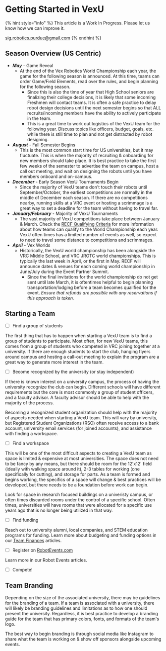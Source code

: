 # Getting Started in VexU

{% hint style="info" %}
This article is a Work In Progress. Please let us know how we can improve it.

sig.robotics.purdue@gmail.com
{% endhint %}

## Season Overview (US Centric)

* _**May**_ - Game Reveal
  * At the end of the Vex Robotics World Championship each year, the game for the following season is announced. At this time, teams can order Game/Field Elements, read over the rules, and begin planning for the following season.&#x20;
    * Since this is also the time of year that High School seniors are finalizing their college decisions, it is likely that some incoming Freshmen will contact teams. It is often a safe practice to delay robot design decisions until the next semester begins so that ALL recruits/incoming members have the ability to actively participate in the team.&#x20;
    * This is a great time to work out logistics of the VexU team for the following year. Discuss topics like officers, budget, goals, etc. while there is still time to plan and not get distracted by robot designing.&#x20;
* _**August**_ - Fall Semester Begins
  * This is the most common start time for US universities, but it may fluctuate. This is when the majority of recruiting & onboarding for new members should take place. It is best practice to take the first few weeks of the semester to advertise the team on campus, host a call out meeting, and wait on designing the robots until you have members onboard and on-campus.
* _**December**_ - Early Season VexU Tournaments Begin
  * Since the majority of VexU teams don't touch their robots until September/October, the earliest competitions are normally in the middle of December each season. If there are no competitions nearby, running skills at a VRC event or hosting a scrimmage is a great way to set a deadline for the team without having to travel far.&#x20;
* _**January/February**_ - Majority of VexU Tournaments
  * The vast majority of VexU competitions take place between January & March. Check the [RECF Qualifying Criteria](https://kb.roboticseducation.org/hc/en-us/articles/5474199602071-Qualifying-Criteria-for-VIQRC-VRC-and-VEX-U-Events) for more information about how teams can qualify to the World Championship each year. VexU often times has a limited number of events as well, so expect to need to travel some distance to competitions and scrimmages.&#x20;
* _**April**_ - Vex Worlds
  * Historically, the VexU world championship has been alongside the VRC Middle School, and VRC JROTC world championships. This is typically the last week in April, or the first in May. RECF will announce dates & venues for each coming world championship in June/July during the Event Partner Summit.&#x20;
    * Since the final invitations for the world championship do not get sent until late March, it is oftentimes helpful to begin planning transportation/lodging before a team becomes qualified for the event. _Ensure that refunds are possible with any reservations if this approach is taken._&#x20;

## Starting a Team

* [ ] Find a group of students

The first thing that has to happen when starting a VexU team is to find a group of students to participate. Most often, for new VexU teams, this comes from a group of students who competed in VRC joining together at a university. If there are enough students to start the club, hanging flyers around campus and hosting a call-out meeting to explain the program are a great way to generate more interest in the team.&#x20;

* [ ] Become recognized by the university (or stay independent)

If there is known interest on a university campus, the process of having the university recognize the club can begin. Different schools will have different requirements but the core is most commonly a group of student officers, and a faculty advisor. A faculty advisor should be able to help with the majority of the process.

Becoming a recognized student organization should help with the majority of aspects needed when starting a VexU team. This will vary by university, but Registered Student Organizations (RSO) often receive access to a bank account, university email services (for joined accounts), and assistance with finding a workspace.&#x20;

* [ ] Find a workspace

This will be one of the most difficult aspects to creating a VexU team as space is limited & expensive at most universities. The space does not need to be fancy by any means, but there should be room for the 12'x12' field (ideally with walking space around it), 2-3 tables for working (one specifically for cutting), and storage for parts. As a team is formed and begins working, the specifics of a space will change & best practices will be developed, but there needs to be a foundation before work can begin.

Look for space in research focused buildings on a univeristy campus, or often times discarded rooms under the control of a specific school. Often times, universities will have rooms that were allocated for a specific use years ago that is no longer being utilized in that way.&#x20;

* [ ] Find funding

Reach out to university alumni, local companies, and STEM education programs for funding. Learn more about budgeting and funding options in our [Team Finances](<../../Team Administration/team-finances/>) articles.

* [ ] Register on [RobotEvents.com](https://www.robotevents.com)

Learn more in our Robot Events articles.&#x20;

* [ ] Compete!

## Team Branding

Depending on the size of the associated university, there may be guidelines for the branding of a team. If a team is associated with a university, there will likely be branding guidelines and limitations as to how one should present the university. Regardless, it is best practice to develop a branding guide for the team that has primary colors, fonts, and formats of the team's logo.&#x20;

The best way to begin branding is through social media like Instagram to share what the team is working on & show off sponsors alongside upcoming events.&#x20;
